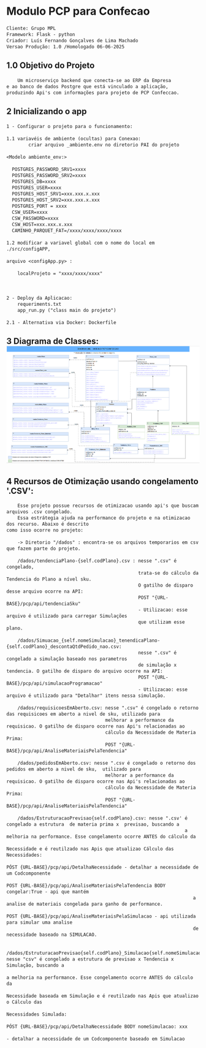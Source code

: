 # Modulo PCP para Confecao
    Cliente: Grupo MPL
    Framework: Flask - python
    Criador: Luís Fernando Gonçalves de Lima Machado
    Versao Produção: 1.0 /Homologado 06-06-2025

## 1.0 Objetivo do Projeto
    
        Um microserviço backend que conecta-se ao ERP da Empresa 
    e ao banco de dados Postgre que está vinculado a aplicação, 
    produzindo Api's com informações para projeto de PCP Confeccao. 
## 2 Inicializando o app
    
    1 - Configurar o projeto para o funcionamento: 
        
    1.1 variavéis de ambiente (ocultas) para Conexao: 
            criar arquivo _ambiente.env no diretorio PAI do projeto
    
    <Modelo ambiente_env:>

      POSTGRES_PASSWORD_SRV1=xxxx
      POSTGRES_PASSWORD_SRV2=xxxx
      POSTGRES_DB=xxxx
      POSTGRES_USER=xxxx
      POSTGRES_HOST_SRV1=xxx.xxx.x.xxx
      POSTGRES_HOST_SRV2=xxx.xxx.x.xxx
      POSTGRES_PORT = xxxx
      CSW_USER=xxxx
      CSW_PASSWORD=xxxx
      CSW_HOST=xxx.xxx.x.xxx
      CAMINHO_PARQUET_FAT=/xxxx/xxxx/xxxx/xxxx

    1.2 modificar a variavel global com o nome do local em ./src/configAPP,
    
    arquivo <configApp.py> :
        
        localProjeto = "xxxx/xxxx/xxxx"
    
    
        
    2 - Deploy da Aplicacao: 
        requeriments.txt
        app_run.py ("class main do projeto")
    
    2.1 - Alternativa via Docker: Dockerfile 

## 3 Diagrama de Classes:![Diagrama de Classes.png](docsProject%2FDiagrama%20de%20Classes.png)

## 4 Recursos de Otimização  usando congelamento '.CSV':
        Esse projeto possue recursos de otimizacao usando api's que buscam arquivos .csv congelado.
        Essa estrátegia ajuda na performance do projeto e na otimizacao dos recurso. Abaixo é descrito 
    como isso ocorre no projeto:

        -> Diretorio "/dados" : encontra-se os arquivos temporarios em csv que fazem parte do projeto. 

        /dados/tendenciaPlano-{self.codPlano}.csv : nesse ".csv" é congelado, 
                                                    trata-se do cálculo da Tendencia do Plano a nível sku.  
                                                    O gatilho de disparo desse arquivo ocorre na API:
                                                    POST "{URL-BASE}/pcp/api/tendenciaSku"
                                                    - Utilizacao: esse arquivo é utilizado para carregar Simulações
                                                    que utilizam esse plano.

        /dados/Simuacao_{self.nomeSimulacao}_tenendicaPlano-{self.codPlano}_descontaQtdPedido_nao.csv: 
                                                    nesse ".csv" é congelado a simulação baseado nos parametros 
                                                    de simulação x tendencia. O gatilho de disparo do arquivo ocorre na API:
                                                    POST "{URL-BASE}/pcp/api/simulacaoProgramacao"
                                                    - Utilizacao: esse arquivo é utilizado para "Detalhar" itens nessa simulação.

        /dados/requisicoesEmAberto.csv: nesse ".csv" é congelado o retorno das requisicoes em aberto a nivel de sku, utilizado para 
                                        melhorar a performance da requisicao. O gatilho de disparo ocorre nas Api's relacionadas ao 
                                        cálculo da Necessidade de Materia Prima:
                                        POST "{URL-BASE}/pcp/api/AnaliseMateriaisPelaTendencia"

        /dados/pedidosEmAberto.csv: nesse ".csv é congelado o retorno dos pedidos em aberto a nivel de sku,  utilizado para 
                                        melhorar a performance da requisicao. O gatilho de disparo ocorre nas Api's relacionadas ao 
                                        cálculo da Necessidade de Materia Prima:
                                        POST "{URL-BASE}/pcp/api/AnaliseMateriaisPelaTendencia" 

        /dados/EstruturacaoPrevisao{self.codPlano}.csv: nesse ".csv' é congelado a estrutura  de materia prima x  previsao, buscando a 
                                                                     a melhoria na performance. Esse congelamento ocorre ANTES do cálculo da 
                                                                     Necessidade e é reutilzado nas Apis que atualizao Cálculo das Necessidades:
                                                                        PÓST {URL-BASE}/pcp/api/DetalhaNecessidade - detalhar a necessidade de um Codcomponente
                                                                        POST {URL-BASE}/pcp/api/AnaliseMateriaisPelaTendencia BODY congelar:True - api que mantém
                                                                        a analise de materiais congelada para ganho de performance.
                                                                        POST {URL-BASE}/pcp/api/AnaliseMateriaisPelaSimulacao - api utilizada para simular uma analise
                                                                        de necessidade baseado na SIMULACAO.

        /dados/EstruturacaoPrevisao{self.codPlano}_Simulacao{self.nomeSimulacao}.csv: nesse "csv" é congelado a estrutura de previsao x Tendencia x Simulação, buscando a 
                                                                                      a melhoria na performance. Esse congelamento ocorre ANTES do cálculo da 
                                                                                      Necessidade baseada em Simulação e é reutilzado nas Apis que atualizao o Cálculo das 
                                                                                      Necessidades Simulada:
                                                                                      PÓST {URL-BASE}/pcp/api/DetalhaNecessidade BODY nomeSimulacao: xxx 
                                                                                      - detalhar a necessidade de um Codcomponente baseado em Simulacao


        

